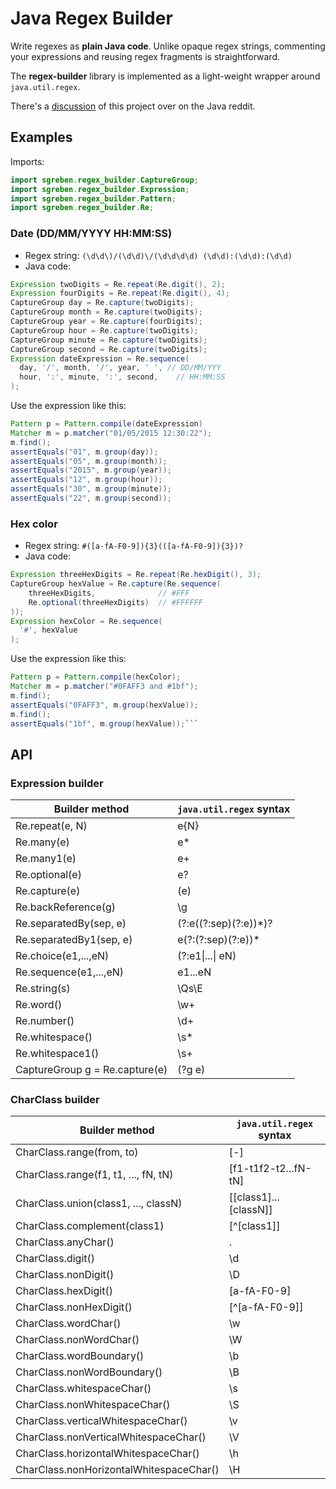 # Java Regex Builder

Write regexes as **plain Java code**. Unlike opaque regex strings, commenting your expressions and reusing regex fragments is straightforward.

The **regex-builder** library is implemented as a light-weight wrapper around `java.util.regex`.     

There's a [discussion](https://www.reddit.com/r/java/comments/4tyk90/github_sgrebenregexbuilder_write_regular/) of this project over on the Java reddit.

## Examples

Imports:
```java
import sgreben.regex_builder.CaptureGroup;
import sgreben.regex_builder.Expression;
import sgreben.regex_builder.Pattern;
import sgreben.regex_builder.Re;
```

### Date (DD/MM/YYYY HH:MM:SS)

- Regex string: `(\d\d\)/(\d\d)\/(\d\d\d\d) (\d\d):(\d\d):(\d\d)`
- Java code:
```java
Expression twoDigits = Re.repeat(Re.digit(), 2);
Expression fourDigits = Re.repeat(Re.digit(), 4);
CaptureGroup day = Re.capture(twoDigits);
CaptureGroup month = Re.capture(twoDigits);
CaptureGroup year = Re.capture(fourDigits);
CaptureGroup hour = Re.capture(twoDigits);
CaptureGroup minute = Re.capture(twoDigits);
CaptureGroup second = Re.capture(twoDigits);
Expression dateExpression = Re.sequence(
  day, '/', month, '/', year, ' ', // DD/MM/YYY
  hour, ':', minute, ':', second,    // HH:MM:SS
);
```

Use the expression like this:
```java
Pattern p = Pattern.compile(dateExpression)
Matcher m = p.matcher("01/05/2015 12:30:22");
m.find();
assertEquals("01", m.group(day));
assertEquals("05", m.group(month));
assertEquals("2015", m.group(year));
assertEquals("12", m.group(hour));
assertEquals("30", m.group(minute));
assertEquals("22", m.group(second));
```

### Hex color

- Regex string: `#([a-fA-F0-9]){3}(([a-fA-F0-9]){3})?`
- Java code:
```java
Expression threeHexDigits = Re.repeat(Re.hexDigit(), 3);
CaptureGroup hexValue = Re.capture(Re.sequence(
    threeHexDigits,              // #FFF  
    Re.optional(threeHexDigits)  // #FFFFFF
));
Expression hexColor = Re.sequence(
  '#', hexValue
);
```

Use the expression like this:
```java
Pattern p = Pattern.compile(hexColor);
Matcher m = p.matcher("#0FAFF3 and #1bf");
m.find();
assertEquals("0FAFF3", m.group(hexValue));
m.find();
assertEquals("1bf", m.group(hexValue));```
```


## API

### Expression builder

| Builder method                 | `java.util.regex` syntax |
|--------------------------------|--------------------------|
| Re.repeat(e, N)                | e{N}                     |
| Re.many(e)                     | e*                       |
| Re.many1(e)                    | e+                       |
| Re.optional(e)                 | e?                       |
| Re.capture(e)                  | (e)                      |
| Re.backReference(g)            | \g                       |
| Re.separatedBy(sep, e)         | (?:e((?:sep)(?:e))*)?    |
| Re.separatedBy1(sep, e)        | e(?:(?:sep)(?:e))*       |
| Re.choice(e1,...,eN)           | (?:e1\|...\| eN)         |
| Re.sequence(e1,...,eN)         | e1...eN                  |
| Re.string(s)                   | \Qs\E                    |
| Re.word()                      | \w+                      |
| Re.number()                    | \d+                      |
| Re.whitespace()                | \s*                      |
| Re.whitespace1()               | \s+                      |
| CaptureGroup g = Re.capture(e) | (?g e)                   |

### CharClass builder

| Builder method                        | `java.util.regex` syntax |
|---------------------------------------|--------------------------|
| CharClass.range(from, to)             | [<from>-<to>]            |
| CharClass.range(f1, t1, ..., fN, tN)  | [f1-t1f2-t2...fN-tN]     |
| CharClass.union(class1, ..., classN)  | [[class1]...[classN]]    |
| CharClass.complement(class1)          | [^[class1]]              |
| CharClass.anyChar()                   | .                        |
| CharClass.digit()                     | \d                       |
| CharClass.nonDigit()                  | \D                       |
| CharClass.hexDigit()                  | [a-fA-F0-9]              |
| CharClass.nonHexDigit()               | [^[a-fA-F0-9]]           |
| CharClass.wordChar()                  | \w                       |
| CharClass.nonWordChar()               | \W                       |
| CharClass.wordBoundary()              | \b                       |
| CharClass.nonWordBoundary()           | \B                       |
| CharClass.whitespaceChar()            | \s                       |
| CharClass.nonWhitespaceChar()         | \S                       |
| CharClass.verticalWhitespaceChar()    | \v                       |
| CharClass.nonVerticalWhitespaceChar() | \V                       |
| CharClass.horizontalWhitespaceChar()  | \h                       |
| CharClass.nonHorizontalWhitespaceChar()| \H                      |
